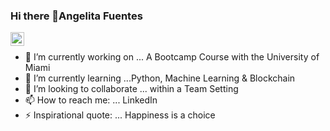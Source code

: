 ### Hi there 👋Angelita Fuentes

<!--
**angie2828/angie2828** 

-->
<a href="https://www.linkedin.com/in/angelita-fuentes-06a660b2/">
  <img align="left" alt="AngelitaFuentes LinkedIn" width="22px" src="https://cdn.jsdelivr.net/npm/simple-icons@v3/icons/linkedin.svg" />
</a>

<div>
  
<br />
<p>

- 🔭 I’m currently working on ... A Bootcamp Course with the University of Miami
- 🌱 I’m currently learning ...Python, Machine Learning & Blockchain
- 👯 I’m looking to collaborate ... within a Team Setting
- 📫 How to reach me: ... LinkedIn
- ⚡ Inspirational quote: ... Happiness is a choice

</h4>
</div>
